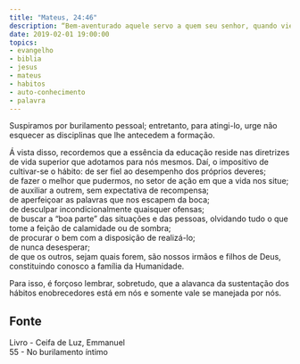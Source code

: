 ```yaml
---
title: "Mateus, 24:46"
description: “Bem-aventurado aquele servo a quem seu senhor, quando vier, achar fazendo assim.” – Jesus
date: 2019-02-01 19:00:00
topics: 
- evangelho
- biblia
- jesus
- mateus
- habitos
- auto-conhecimento
- palavra
---
```


Suspiramos por burilamento pessoal; entretanto, para atingi-lo, urge não esquecer as
disciplinas que lhe antecedem a formação.

Á vista disso, recordemos que a essência da educação reside nas diretrizes de vida
superior que adotamos para nós mesmos. Daí, o impositivo de cultivar-se o hábito:
de ser fiel ao desempenho dos próprios deveres;  
de fazer o melhor que pudermos, no setor de ação em que a vida nos situe;  
de auxiliar a outrem, sem expectativa de recompensa;  
de aperfeiçoar as palavras que nos escapem da boca;  
de desculpar incondicionalmente quaisquer ofensas;  
de buscar a “boa parte” das situações e das pessoas, olvidando tudo o que tome a feição de calamidade ou de sombra;  
de procurar o bem com a disposição de realizá-lo;  
de nunca desesperar;  
de que os outros, sejam quais forem, são nossos irmãos e filhos de Deus, 
constituindo conosco a família da Humanidade.

Para isso, é forçoso lembrar, sobretudo, que a alavanca da sustentação dos
hábitos enobrecedores está em nós e somente vale se manejada por nós.


## Fonte
Livro - Ceifa de Luz, Emmanuel    
55 - No burilamento íntimo
